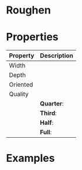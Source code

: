 # Roughen


# Properties


| Property | Description| 
| -------- | -----------|
| Width |  |
| Depth |  |
| Oriented |  |
| Quality |  |
| | **Quarter**: <desc> |
| | **Third**: <desc> |
| | **Half**: <desc> |
| | **Full**: <desc> |




# Examples
